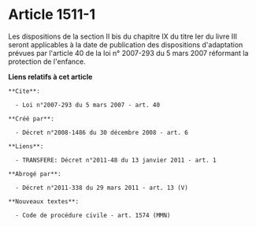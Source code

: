 # Article 1511-1

Les dispositions de la section II bis du chapitre IX du titre Ier du livre III seront applicables à la date de publication
des dispositions d'adaptation prévues par l'article 40 de la loi n° 2007-293 du 5 mars 2007 réformant la protection de
l'enfance.

**Liens relatifs à cet article**

	**Cite**:

	  - Loi n°2007-293 du 5 mars 2007 - art. 40

	**Créé par**:

	  - Décret n°2008-1486 du 30 décembre 2008 - art. 6

	**Liens**:

	  - TRANSFERE: Décret n°2011-48 du 13 janvier 2011 - art. 1

	**Abrogé par**:

	  - Décret n°2011-338 du 29 mars 2011 - art. 13 (V)

	**Nouveaux textes**:

	  - Code de procédure civile - art. 1574 (MMN)
